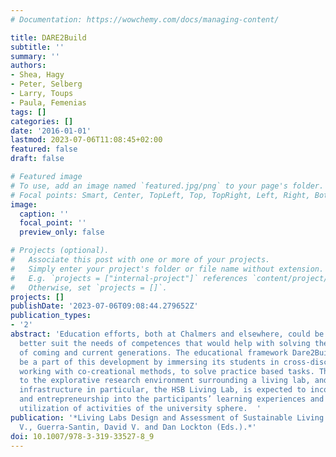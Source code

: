 ```yaml
---
# Documentation: https://wowchemy.com/docs/managing-content/

title: DARE2Build
subtitle: ''
summary: ''
authors:
- Shea, Hagy
- Peter, Selberg
- Larry, Toups
- Paula, Femenias
tags: []
categories: []
date: '2016-01-01'
lastmod: 2023-07-06T11:08:45+02:00
featured: false
draft: false

# Featured image
# To use, add an image named `featured.jpg/png` to your page's folder.
# Focal points: Smart, Center, TopLeft, Top, TopRight, Left, Right, BottomLeft, Bottom, BottomRight.
image:
  caption: ''
  focal_point: ''
  preview_only: false

# Projects (optional).
#   Associate this post with one or more of your projects.
#   Simply enter your project's folder or file name without extension.
#   E.g. `projects = ["internal-project"]` references `content/project/deep-learning/index.md`.
#   Otherwise, set `projects = []`.
projects: []
publishDate: '2023-07-06T09:08:44.279652Z'
publication_types:
- '2'
abstract: 'Education efforts, both at Chalmers and elsewhere, could be developed to
  better suit the needs of competences that would help with solving the societal challenges
  of coming and current generations. The educational framework Dare2Build aims to
  be a part of this development by immersing its students in cross-disciplinary teams,
  working with co-creational methods, to solve practice based tasks. The proximity
  to the explorative research environment surrounding a living lab, and the prototyping
  infrastructure in particular, the HSB Living Lab, is expected to incorporate innovation
  and entrepreneurship into the participants’ learning experiences and thereby promote
  utilization of activities of the university sphere.  '
publication: '*Living Labs Design and Assessment of Sustainable Living. Keyson, David
  V., Guerra-Santin, David V. and Dan Lockton (Eds.).*'
doi: 10.1007/978-3-319-33527-8_9
---
```

